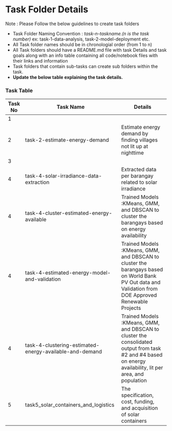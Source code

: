 # Task Folder Details

Note : Please Follow the below guidelines to create task folders
- Task Folder Naming Convention : _task-n-taskname.(n is the task number)_  ex: task-1-data-analysis, task-2-model-deployment etc.
- All Task folder names should be in chronologial order (from 1 to n)
- All Task folders should have a README.md file with task Details and task goals along with an info table containing all code/notebook files with their links and information
- Task folders that contain sub-tasks can create sub folders within the task.
- __Update the below table explaining the task details.__

### Task Table

| Task No| Task Name | Details |
|-|-|-|
|1|         |         |
|2|task-2-estimate-energy-demand         |Estimate energy demand by finding villages not lit up at nighttime         |
|3|         |         |
|4|task-4-solar-irradiance-data-extraction    |Extracted data per barangay related to solar irradiance |
|4|task-4-cluster-estimated-energy-available   |Trained Models :KMeans, GMM, and DBSCAN to cluster the barangays based on energy availability|
|4|task-4-estimated-energy-model-and-validation   |Trained Models :KMeans, GMM, and DBSCAN to cluster the barangays based on World Bank PV Out data and Validation from DOE Approved Renewable Projects|
|4|task-4-clustering-estimated-energy-available-and-demand   |Trained Models :KMeans, GMM, and DBSCAN to cluster the consolidated output from task #2 and #4 based on energy availability, lit per area, and population|
|5|task5_solar_containers_and_logistics   | The specification, cost, funding, and acquisition of solar containers|
